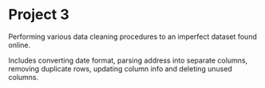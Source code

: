 # Project 3 

Performing various data cleaning procedures to an imperfect dataset found online.

Includes converting date format, parsing address into separate columns, removing duplicate rows, updating column info and deleting unused columns.
